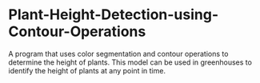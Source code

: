 # Plant-Height-Detection-using-Contour-Operations
A program that uses color segmentation and contour operations to determine the height of plants. This model can be used in greenhouses to identify the height of plants at any point in time.
